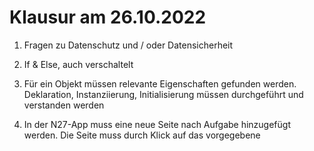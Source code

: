 # Klausur am 26.10.2022

1. Fragen zu Datenschutz und / oder Datensicherheit

2. If & Else, auch verschaltelt

3. Für ein Objekt müssen relevante Eigenschaften gefunden werden. Deklaration, Instanziierung, Initialisierung müssen durchgeführt und verstanden werden

4. In der N27-App muss eine neue Seite nach Aufgabe hinzugefügt werden. Die Seite muss durch Klick auf das vorgegebene 
